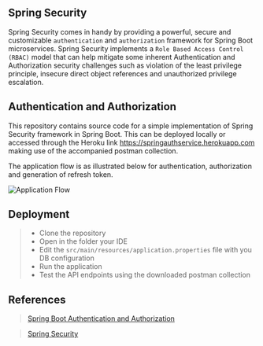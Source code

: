 ## Spring Security
Spring Security comes in handy by providing a powerful, secure and customizable `authentication` and `authorization` framework for Spring Boot microservices. Spring Security implements a `Role Based Access Control (RBAC)` model that can help mitigate some inherent Authentication and Authorization security challenges such as violation of the least privilege principle, insecure direct object references and unauthorized privilege escalation.
## Authentication and Authorization
This repository contains source code for a simple implementation of Spring Security framework in Spring Boot. This can be deployed locally or accessed through the Heroku link https://springauthservice.herokuapp.com making use of the accompanied postman collection.

The application flow is as illustrated below for authentication, authorization and generation of refresh token.

![Application Flow](https://bmacharia.com/wp-content/uploads/2022/05/combined_flow.png)

## Deployment
> - Clone the repository
> - Open in the folder your IDE
> - Edit the `src/main/resources/application.properties` file with you DB configuration
> - Run the application
> - Test the API endpoints using the downloaded postman collection
## References
> [Spring Boot Authentication and Authorization](https://bmacharia.com/2022/05/17/spring-boot-authentication-and-authorization/)

>  [Spring Security](https://spring.io/projects/spring-security)
